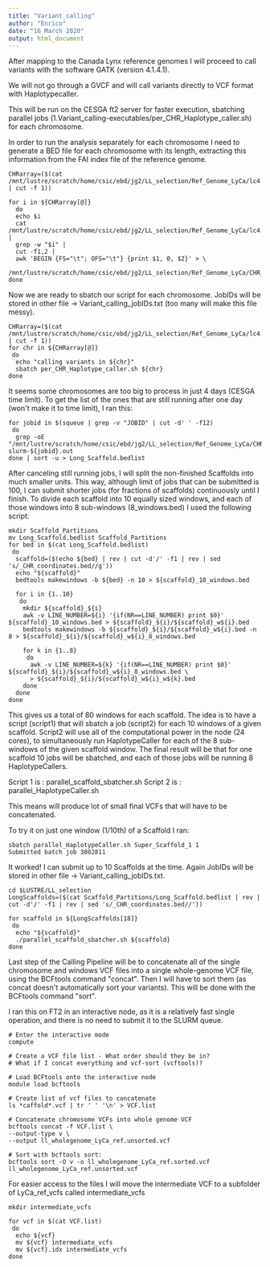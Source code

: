 ```yaml
---
title: "Variant_calling"
author: "Enrico"
date: "16 March 2020"
output: html_document
---
```


After mapping to the Canada Lynx reference genomes I will proceed to call variants with the software GATK (version 4.1.4.1).

We will not go through a GVCF and will call variants directly to VCF format with Haplotypecaller.

This will be run on the CESGA ft2 server for faster execution, sbatching parallel jobs (1.Variant_calling-executables/per_CHR_Haplotype_caller.sh) for each chromosome.

In order to run the analysis separately for each chromosome I need to generate a BED file for each chromosome with its length, extracting this information from the FAI index file of the reference genome.
```
CHRarray=($(cat /mnt/lustre/scratch/home/csic/ebd/jg2/LL_selection/Ref_Genome_LyCa/lc4.fa.fai | cut -f 1))

for i in ${CHRarray[@]}
  do
  echo $i
  cat /mnt/lustre/scratch/home/csic/ebd/jg2/LL_selection/Ref_Genome_LyCa/lc4.fa.fai |
  grep -w "$i" |
  cut -f1,2 |
  awk 'BEGIN {FS="\t"; OFS="\t"} {print $1, 0, $2}' > \
  /mnt/lustre/scratch/home/csic/ebd/jg2/LL_selection/Ref_Genome_LyCa/CHR_BEDs/${i}_CHR_coordinates.bed
done
```
Now we are ready to sbatch our script for each chromosome. JobIDs will be stored in other file -> Variant_calling_jobIDs.txt (too many will make this file messy).
```
CHRarray=($(cat /mnt/lustre/scratch/home/csic/ebd/jg2/LL_selection/Ref_Genome_LyCa/lc4.fa.fai | cut -f 1))
for chr in ${CHRarray[@]}
 do
  echo "calling variants in ${chr}"
  sbatch per_CHR_Haplotype_caller.sh ${chr}
done
```
It seems some chromosomes are too big to process in just 4 days (CESGA time limit).
To get the list of the ones that are still running after one day (won't make it to time limit), I ran this:
```
for jobid in $(squeue | grep -v "JOBID" | cut -d' ' -f12)
 do
  grep -oE "/mnt/lustre/scratch/home/csic/ebd/jg2/LL_selection/Ref_Genome_LyCa/CHR_BEDs/.*_CHR_coordinates.bed" slurm-${jobid}.out
done | sort -u > Long_Scaffold.bedlist
```
After canceling still running jobs, I will split the non-finished Scaffolds into much smaller units. This way, although limit of jobs that can be submitted is 100, I can submit shorter jobs (for fractions of scaffolds) continuously until I finish. To divide each scaffold into 10 equally sized windows, and each of those windows into 8 sub-windows (8_windows.bed) I used the following script:
```
mkdir Scaffold_Partitions
mv Long_Scaffold.bedlist Scaffold_Partitions
for bed in $(cat Long_Scaffold.bedlist)
 do
  scaffold=($(echo ${bed} | rev | cut -d'/' -f1 | rev | sed 's/_CHR_coordinates.bed//g'))
  echo "${scaffold}"
  bedtools makewindows -b ${bed} -n 10 > ${scaffold}_10_windows.bed

  for i in {1..10}
   do
    mkdir ${scaffold}_${i}
    awk -v LINE_NUMBER=${i} '{if(NR==LINE_NUMBER) print $0}' ${scaffold}_10_windows.bed > ${scaffold}_${i}/${scaffold}_w${i}.bed
    bedtools makewindows -b ${scaffold}_${i}/${scaffold}_w${i}.bed -n 8 > ${scaffold}_${i}/${scaffold}_w${i}_8_windows.bed

    for k in {1..8}
     do
      awk -v LINE_NUMBER=${k} '{if(NR==LINE_NUMBER) print $0}' ${scaffold}_${i}/${scaffold}_w${i}_8_windows.bed \
      > ${scaffold}_${i}/${scaffold}_w${i}_w${k}.bed
    done
  done
done
```
This gives us a total of 80 windows for each scaffold. The idea is to have a script (script1) that will sbatch a job (script2) for each 10 windows of a given scaffold. Script2 will use all of the computational power in the node (24 cores), to simultaneously run HaplotypeCaller for each of the 8 sub-windows of the given scaffold window. The final result will be that for one scaffold 10 jobs will be sbatched, and each of those jobs will be running 8 HaplotypeCallers.

Script 1 is : parallel_scaffold_sbatcher.sh
Script 2 is : parallel_HaplotypeCaller.sh

This means will produce lot of small final VCFs that will have to be concatenated.

To try it on just one window (1/10th) of a Scaffold I ran:
```
sbatch parallel_HaplotypeCaller.sh Super_Scaffold_1 1
Submitted batch job 3802811
```
It worked! I can submit up to 10 Scaffolds at the time. Again JobIDs will be stored in other file -> Variant_calling_jobIDs.txt.
```
cd $LUSTRE/LL_selection
LongScaffolds=($(cat Scaffold_Partitions/Long_Scaffold.bedlist | rev | cut -d'/' -f1 | rev | sed 's/_CHR_coordinates.bed//'))

for scaffold in ${LongScaffolds[18]}
 do
  echo "${scaffold}"
  ./parallel_scaffold_sbatcher.sh ${scaffold}
done
```
Last step of the Calling Pipeline will be to concatenate all of the single chromosome and windows VCF files into a single whole-genome VCF file, using the BCFtools command "concat". Then I will have to sort them (as concat doesn't automatically sort your variants). This will be done with the BCFtools command "sort".

I ran this on FT2 in an interactive node, as it is a relatively fast single operation, and there is no need to submit it to the SLURM queue.
```
# Enter the interactive mode
compute

# Create a VCF file list - What order should they be in?
# What if I concat everything and vcf-sort (vcftools)?

# Load BCFtools onto the interactive node
module load bcftools

# Create list of vcf files to concatenate
ls *caffold*.vcf | tr ' ' '\n' > VCF.list

# Concatenate chromosome VCFs into whole genome VCF
bcftools concat -f VCF.list \
--output-type v \
--output ll_wholegenome_LyCa_ref.unsorted.vcf

# Sort with bcftools sort:
bcftools sort -O v -o ll_wholegenome_LyCa_ref.sorted.vcf ll_wholegenome_LyCa_ref.unsorted.vcf
```
For easier access to the files I will move the intermediate VCF to a subfolder of LyCa_ref_vcfs called intermediate_vcfs
```
mkdir intermediate_vcfs

for vcf in $(cat VCF.list)
 do
  echo ${vcf}
  mv ${vcf} intermediate_vcfs
  mv ${vcf}.idx intermediate_vcfs
done
```
